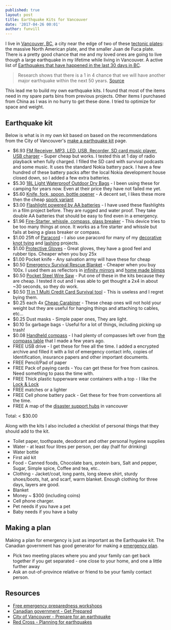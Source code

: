 ```yaml
---
published: true
layout: post
title: Earthquake Kits for Vancouver
date: '2017-04-26 00:01'
author: funvill
---
```


I live in [Vancouver, BC](https://en.wikipedia.org/wiki/Vancouver), a city near the edge of two of these [tectonic plates](https://en.wikipedia.org/wiki/Plate_tectonics): the massive North American plate, and the smaller Juan de Fuca plate. There is a pretty good chance that me and my loved ones are going to live though a large earthquake in my lifetime while living in Vancouver. A active list of [Earthquakes that have happened in the last 30 days in BC](http://www.earthquakescanada.nrcan.gc.ca/index-en.php?CHIS_SZ=bcwa). 

> Research shows that there is a 1 in 4 chance that we will have another major earthquake within the next 50 years. [Source](http://vancouver.ca/home-property-development/earthquake-facts.aspx) 

This lead me to build my own earthquake kits. I found that most of the items need in my spare parts bins from previous projects. Other items I purchased from China as I was in no hurry to get these done. I tried to optimize for space and weight. 

## Earthquake kit

Below is what is in my own kit based on based on the recommendations from the City of Vancouver's [make a earthquake kit](http://vancouver.ca/home-property-development/make-an-emergency-kit.aspx) page. 

- $6.93 [FM Receiver, MP3, LED, USB, Recorder, SD card music player, USB charger](https://www.aliexpress.com/item/Mini-Portable-dual-band-Rechargeable-Digital-LED-display-panel-Stereo-FM-Radio-Speaker-USB-TF-mirco/32736589000.html) - Super cheap but works. I tested this at 1 day of radio playback when fully charged. I filled the SD card with survival podcasts and some music. It uses the standard Nokia battery pack. I have a few hundred of these battery packs after the local Nokia development house closed down, so I added a few extra batteries. 
- $5.30 [18L Light Waterproof Outdoor Dry Bags](https://www.aliexpress.com/item/LUCKSTONE-8L-15L-Ultra-Light-Waterproof-Outdoor-Dry-Bags-Colorful-Folding-Portable-Packages-for-Camping-Hiking/32779776550.html) - I been using these for camping for years now. Even at their price they have not failed me yet. 
- $5.60 [Knife, fork, spoon, bottle opener](https://www.aliexpress.com/item/KingCamp-Portable-Stainless-Steel-3-in-1-Outdoor-Flatware-Set-Spoon-Fork-Knife-Camping-Hiking-picnic/32739880284.html) - A decent set, I likes these more then the cheap [spork variant](https://www.aliexpress.com/item/Outdoor-Multi-Function-3-in1-Stainless-Steel-Spork-Travel-Camping-Hiking-Picnic-Utensils-Combo-Knife/32760539179.html) 
- $3.00 [Flashlight powered by AA batteries](https://www.aliexpress.com/item/CREE-flashlight-tactical-Q5-powerful-led-flashlight-linternas-luzes-light-torch-zaklamp-taschenlampe-torcia-mini-lanterna/32661328827.html) - I have used these flashlights in a film project before. They are rugged and water proof. They take double AA batteries that should be easy to find even in a emergency.
- $1.96 [Fire-Starter, whissle, compass, glass breaker](https://www.aliexpress.com/item/EDC-Gear-Tool-CNC-Magnesium-Bar-Flint-Fire-Starter-Waterproof-Survival-Camp-Kit/32597789594.html) - This device tries to be too many things at once. It works as a fire starter and whissle but fails at being a glass breaker or compass. 
- $1.00 25ft of [Paracord](https://paracord.com/) - I also use paracord for many of my [decorative knot tying](http://www.animatedknots.com/indexdecorative.php#ScrollPoint) and [lashing](http://www.animatedknots.com/lashsquare/#ScrollPoint) projects. 
- $1.00 [Protective Gloves](https://www.aliexpress.com/item/Protective-Gloves-Flowers-Can-Be-Digging-Labor-Insurance-Gloves-1607-Rubber-Protective-Insulation-Manufacturers-Direct-Selling/32774973703.html) - Great gloves, they have a good feel and rubber tips. Cheaper when you buy 25x 
- $1.00 Pocket knife - Any salvation army will have these for cheap 
- $0.50 [Emergency Survival Rescue Blanket](https://www.aliexpress.com/item/New-Outdoor-Water-Proof-Emergency-Survival-Rescue-Blanket-Foil-Thermal-Space-First-Aid-Sliver-Rescue-Curtain/32687533870.html) - Cheaper when you buy 100x. I used them as reflectors in [infinity mirrors](https://en.wikipedia.org/wiki/Infinity_mirror) and [home made blimps](https://hackaday.com/2013/11/16/13-homemade-rc-blimp/)
- $0.50 [Pocket Steel Wire Saw](https://www.aliexpress.com/item/Pocket-Steel-Saw-Wire-Camping-Hunting-Travel-Emergency-Survive-Tool-Stainless-free-shipping/32613890300.html) - Put one of these in the kits because they are cheap. I tested it out and I was able to get thought a 2x4 in about ~30 seconds, so they do work. 
- $0.50 [11 in 1 Multi Credit Card Survival tool](https://www.aliexpress.com/item/Pocket-Mini-11-in-1-Multi-Credit-Card-Survival-Ruler-screw-Saw-blade-hiking-Tool-Kits/32720800298.html) - This is useless and I regret bying them. 
- $0.25 each 4x [Cheap Carabiner](https://www.aliexpress.com/item/2Pcs-Carabiner-D-Shaped-Rope-Hook-Screw-Lock-Keyring-Camping-Kits-Outdoor-Sports-Rope-Buckle-BHU2/1974214917.html) - These cheap ones will not hold your weight but they are useful for hanging things and attaching to cables, etc... 
- $0.25 Dust masks - Simple paper ones, They are light. 
- $0.10 5x garbage bags - Useful for a lot of things, including picking up trash!
- $0.08 [Handheld compass](https://www.alibaba.com/product-detail/20mm-Diameter-Liquid-Filled-Luminous-Dial_60498838793.html?spm=a2700.7724838.0.0.sCZ7XX) - I had plenty of compasses left over from [the compass table](https://blog.abluestar.com/look-what-i-made-compass-table) that I made a few years ago.
- FREE USB drive - I get these for free all the time. I added a encrypted archive and filled it with a list of emergency contact info, copies of Identification, insurance papers and other important documents. 
- FREE Pencil/Pad of paper
- FREE Pack of paying cards - You can get these for free from casinos. Need something to pass the time with. 
- FREE Thick plastic tupperware wear containers with a top - I like the [Lock & Lock](https://locknlock-usa.com)
- FREE matches or a lighter 
- FREE Cell phone battery pack - Get these for free from conventions all the time. 
- FREE A map of the [disaster support hubs](http://vancouver.ca/home-property-development/disaster-support-hubs.aspx) in vancouver 

Total: < $30.00 

Along with the kits I also included a checklist of personal things that they should add to the kit. 

- Toilet paper, toothpaste, deodorant and other personal hygiene supplies
- Water - at least four litres per person, per day (half for drinking)
- Water bottle
- First aid kit
- Food - Canned foods, Chocolate bars, protein bars, Salt and pepper, Sugar, Simple spice, Coffee and tea, etc.. 
- Clothing - Jacket/coat, long pants, long sleeve shirt, sturdy shoes/boots, hat, and scarf, warm blanket. Enough clothing for three days, layers are good. 
- Blanket 
- Money ~ $300 (including coins)
- Cell phone charger. 
- Pet needs if you have a pet
- Baby needs if you have a baby 

## Making a plan 

Making a plan for emergency is just as important as the Earthquake kit. The Canadian government has good generator for making a [emergency plan](https://www.getprepared.gc.ca/cnt/plns/mk-pln-en.aspx). 

- Pick two meeting places where you and your family can get back together if you get separated - one close to your home, and one a little further away
- Ask an out-of-province relative or friend to be your family contact person. 

## Resources 

- [Free emergency preparedness workshops](http://vancouver.ca/home-property-development/free-emergency-workshops.aspx)
- [Canadian government - Get Prepared](https://www.getprepared.gc.ca/index-eng.aspx)
- [City of Vancouver - Prepare for an earthquake](http://vancouver.ca/home-property-development/prepare-for-an-earthquake-and-other-disasters.aspx)
- [Red Cross - Planning for earthquakes](http://www.redcross.ca/how-we-help/emergencies-and-disasters-in-canada/for-home-and-family/make-a-plan/planning-for-earthquakes)

